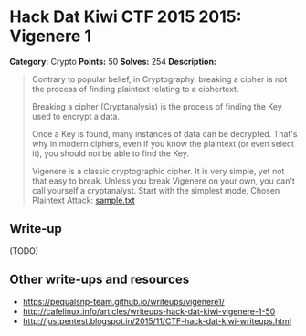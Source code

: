# Hack Dat Kiwi CTF 2015 2015: Vigenere 1

**Category:** Crypto
**Points:** 50
**Solves:** 254
**Description:**

> Contrary to popular belief, in Cryptography, breaking a cipher is not the process of finding plaintext relating to a ciphertext.
> 
> Breaking a cipher (Cryptanalysis) is the process of finding the Key used to encrypt a data.
> 
> Once a Key is found, many instances of data can be decrypted. That's why in modern ciphers, even if you know the plaintext (or even select it), you should not be able to find the Key.
> 
> Vigenere is a classic cryptographic cipher. It is very simple, yet not that easy to break. Unless you break Vigenere on your own, you can't call yourself a cryptanalyst. Start with the simplest mode, Chosen Plaintext Attack: [sample.txt](./sample.txt)


## Write-up

(TODO)

## Other write-ups and resources

* <https://pequalsnp-team.github.io/writeups/vigenere1/>
* <http://cafelinux.info/articles/writeups-hack-dat-kiwi-vigenere-1-50>
* <http://justpentest.blogspot.in/2015/11/CTF-hack-dat-kiwi-writeups.html>
